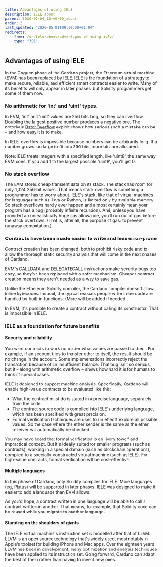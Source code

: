 ```yaml
---
title: Advantages of using IELE
description: IELE about
parent: 2020-05-04_10-00-00_about
order: 3
last_updated: "2020-05-01T09:00:00+01:00"
redirects:
  - from: /en/iele/about/advantages-of-using-iele/
    type: "301"
---
```

## Advantages of using IELE

In the Goguen phase of the Cardano project, the Ethereum virtual machine (EVM) has been replaced by IELE. IELE is the foundation of a strategy to make secure, reliable, and efficient smart contracts easier to write. Many of its benefits will only appear in later phases, but Solidity programmers get some of them now.

### No arithmetic for 'int' and 'uint' types.

In EVM, 'int' and 'uint' values are 256 bits long, so they can overflow. Doubling the largest positive number produces a negative one. The notorious [BatchOverflow](https://thenextweb.com/hardfork/2018/04/25/ethereum-smart-contract-integer-overflow/) exploit shows how serious such a mistake can be – and how easy it is to make.

In IELE, overflow is impossible because numbers can be arbitrarily long. If a number grows too large to fit into 256 bits, more bits are allocated.

Note: IELE treats integers with a specified length, like 'uint8', the same way EVM does. If you add 1 to the largest possible 'uint8', you'll get 0.

### No stack overflow

The EVM stores cheap transient data on its stack. The stack has room for only 1,024 256-bit values. That means stack overflow is something a programmer has to worry about. IELE's stack, like that of virtual machines for languages such as Java or Python, is limited only by available memory. So stack overflows hardly ever happen and almost certainly mean your program has a bug (probably infinite recursion). And, unless you have provided an unrealistically huge gas allowance, you'll run out of gas before the stack overflows. (That is, after all, the purpose of gas: to prevent runaway computation.)

### Contracts have been made easier to write and less error-prone

Contract creation has been changed, both to prohibit risky code and to allow the thorough static security analysis that will come in the next phases of Cardano.

EVM's CALLDATA and DELEGATECALL instructions make security bugs too easy, so they've been replaced with a safer mechanism. Cheaper contract creation means they aren't needed as a way to save gas.

Unlike the Ethereum Solidity compiler, the Cardano compiler doesn't allow inline bytecodes. Instead, the typical reasons people write inline code are handled by built-in functions. (More will be added if needed.)

In EVM, it's possible to create a contract without calling its constructor. That is impossible in IELE.

### IELE as a foundation for future benefits

#### Security and reliability

You want contracts to work no matter what values are passed to them. For example, if an account tries to transfer ether to itself, the result should be no change in the account. Some implementations incorrectly reject the transaction because of an insufficient balance. That bug isn't so serious, but it – along with arithmetic overflow – shows how hard it is for humans to think of special cases.

IELE is designed to support machine analysis. Specifically, Cardano will enable high-value contracts to be evaluated like this:

* What the contract must do is stated in a precise language, separately from the code.
* The contract source code is compiled into IELE's underlying language, which has been specified with great precision.
* Formal verification techniques are used to (in effect) explore all possible values. So the case where the ether sender is the same as the ether receiver will automatically be checked.

You may have heard that formal verification is an 'ivory tower' and impractical concept. But it's ideally suited for smaller programs (such as contracts), working in a special domain (such as blockchain operations), compiled to a specially-constructed virtual machine (such as IELE). For high-value contracts, formal verification will be cost-effective.

#### Multiple languages

In this phase of Cardano, only Solidity compiles for IELE. More languages (eg, Plutus) will be supported in later phases. IELE was designed to make it easier to add a language than EVM allows.

As you'd hope, a contract written in one language will be able to call a contract written in another. That means, for example, that Solidity code can be reused while you migrate to another language.

#### Standing on the shoulders of giants

The IELE virtual machine's instruction set is modelled after that of LLVM. LLVM is an open source technology that's widely used, most notably in Apple's toolset for building iPhone and Mac apps. Over the eighteen years LLVM has been in development, many optimization and analysis techniques have been applied to its instruction set. Going forward, Cardano can adapt the best of them rather than having to invent new ones.